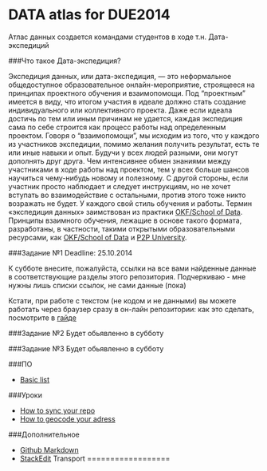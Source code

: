 DATA atlas for DUE2014
==================
Атлас данных создается командами студентов в ходе т.н. Дата-экспедиций

###Что такое Дата-экспедиция?

Экспедиция данных, или дата-экспедиция, — это неформальное общедоступное образовательное онлайн-мероприятие, строящееся на принципах проектного обучения и взаимопомощи. Под “проектным” имеется в виду, что итогом участия в идеале должно стать создание индивидуального или коллективного проекта. Даже если идеала достичь по тем или иным причинам не удается, каждая экспедиция сама по себе строится как процесс работы над определенным проектом. Говоря о “взаимопомощи”, мы исходим из того, что у каждого из участников экспедиции, помимо желания получить результат, есть те или иные навыки и опыт. Будучи у всех людей разными, они могут дополнять друг друга. Чем интенсивнее обмен знаниями между участниками в ходе работы над проектом, тем у всех больше шансов научиться чему-нибудь новому и полезному. С другой стороны, если участник просто наблюдает и следует инструкциям, но не хочет вступать во взаимодействие с остальными, против этого тоже никто возражать не будет. У каждого свой стиль обучения и работы. Термин «экспедиция данных» заимствован из практики [OKF/School of Data](http://schoolofdata.org/). Принципы взаимного обучения, лежащие в основе такого формата, разработаны, в частности, такими открытыми образовательными ресурсами, как [OKF/School of Data](http://schoolofdata.org/) и [P2P University](https://p2pu.org/en/).


###Задание №1
Deadline: 25.10.2014

К субботе внесите, пожалуйста, ссылки на все вами найденные данные в соответствующие разделы этого репозитория.
Подчеркиваю - мне нужны лишь списки ссылок, не сами данные (пока)

Кстати, при работе с текстом (не кодом и не данными) вы можете работать через браузер сразу в он-лайн репозитории:
как это сделать, посмотрите в [гайде](https://github.com/Casyfill/DUE2014_open_syllabus/blob/master/1_Intensiv_16-18oct/1_3_Data_Expedition/GitHub_guide_edit.md)

###Задание №2
Будет обьявленно в субботу

###Задание №3
Будет обьявленно в субботу



###ПО
- [Basic list](https://github.com/Casyfill/Data_atlas_DUE2014/blob/master/Resources.md)

###Уроки
- [How to sync your repo](http://www.youtube.com/watch?v=bTaFAqJ6bjE)
- [How to geocode your adress](https://github.com/OpenRefine/OpenRefine/wiki/GREL-Functions)

###Дополнительное
- [Github Markdown](https://help.github.com/articles/github-flavored-markdown/)
- [StackEdit](https://stackedit.io/)
Transport
==================
